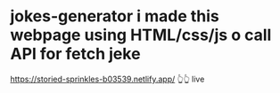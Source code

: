 # jokes-generator i made this webpage using HTML/css/js o call API for fetch jeke

https://storied-sprinkles-b03539.netlify.app/ 
👆👆 live 

